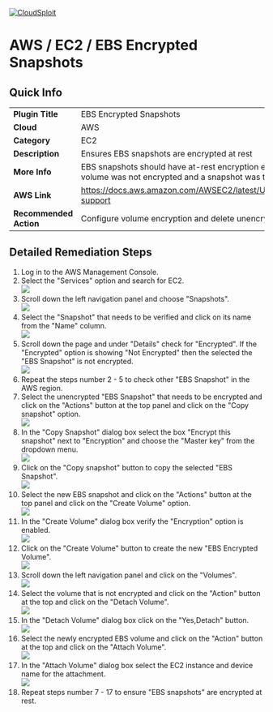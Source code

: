 [![CloudSploit](https://cloudsploit.com/img/logo-new-big-text-100.png "CloudSploit")](https://cloudsploit.com)

# AWS / EC2 / EBS Encrypted Snapshots

## Quick Info

| | |
|-|-|
| **Plugin Title** | EBS Encrypted Snapshots |
| **Cloud** | AWS |
| **Category** | EC2 |
| **Description** | Ensures EBS snapshots are encrypted at rest |
| **More Info** | EBS snapshots should have at-rest encryption enabled through AWS using KMS. If the volume was not encrypted and a snapshot was taken the snapshot will be unencrypted. |
| **AWS Link** | https://docs.aws.amazon.com/AWSEC2/latest/UserGuide/EBSSnapshots.html#encryption-support |
| **Recommended Action** | Configure volume encryption and delete unencrypted EBS snapshots. |

## Detailed Remediation Steps
1. Log in to the AWS Management Console.
2. Select the "Services" option and search for EC2. </br> <img src="/resources/aws/ec2/ebs-encrypted-snapshots/step2.png"/>
3. Scroll down the left navigation panel and choose "Snapshots". </br>  <img src="/resources/aws/ec2/ebs-encrypted-snapshots/step3.png"/>
4. Select the "Snapshot" that needs to be verified and click on its name from the "Name" column.</br> <img src="/resources/aws/ec2/ebs-encrypted-snapshots/step4.png"/>
5. Scroll down the page and under "Details" check for "Encrypted". If the "Encrypted" option is showing "Not Encrypted" then the selected the "EBS Snapshot" is not encrypted.</br> <img src="/resources/aws/ec2/ebs-encrypted-snapshots/step5.png"/>
6. Repeat the steps number 2 - 5 to check other "EBS Snapshot" in the AWS region.</br>
7. Select the unencrypted "EBS Snapshot" that needs to be encrypted and click on the "Actions" button at the top panel and click on the "Copy snapshot" option.</br> <img src="/resources/aws/ec2/ebs-encrypted-snapshots/step7.png"/>
8. In the "Copy Snapshot" dialog box select the box "Encrypt this snapshot" next to "Encryption" and choose the "Master key" from the dropdown menu.</br> <img src="/resources/aws/ec2/ebs-encrypted-snapshots/step8.png"/>
9. Click on the "Copy snapshot" button to copy the selected "EBS Snapshot". </br> <img src="/resources/aws/ec2/ebs-encrypted-snapshots/step9.png"/>
10. Select the new EBS snapshot and click on the "Actions" button at the top panel and click on the "Create Volume" option.</br> <img src="/resources/aws/ec2/ebs-encrypted-snapshots/step10.png"/>
11. In the "Create Volume" dialog box verify the "Encryption" option is enabled.</br> <img src="/resources/aws/ec2/ebs-encrypted-snapshots/step11.png"/>
12. Click on the "Create Volume" button to create the new "EBS Encrypted Volume".</br> <img src="/resources/aws/ec2/ebs-encrypted-snapshots/step12.png"/>
13. Scroll down the left navigation panel and click on the "Volumes".</br> <img src="/resources/aws/ec2/ebs-encrypted-snapshots/step13.png"/>
14. Select the volume that is not encrypted and click on the "Action" button at the top and click on the "Detach Volume".</br> <img src="/resources/aws/ec2/ebs-encrypted-snapshots/step14.png"/>
15. In the "Detach Volume" dialog box click on the "Yes,Detach" button. </br> <img src="/resources/aws/ec2/ebs-encrypted-snapshots/step15.png"/>
16. Select the newly encrypted EBS volume and click on the "Action" button at the top and click on the "Attach Volume".</br> <img src="/resources/aws/ec2/ebs-encrypted-snapshots/step16.png"/>
17. In the "Attach Volume" dialog box select the EC2 instance and device name for the attachment.</br> <img src="/resources/aws/ec2/ebs-encrypted-snapshots/step17.png"/> 
18. Repeat steps number 7 - 17 to ensure "EBS snapshots" are encrypted at rest.
